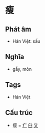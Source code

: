 # 瘦

## Phát âm
* Hán Việt: sấu

## Nghĩa
* gầy, mòn

## Tags
* Hán Việt

## Cấu trúc
* 瘦 = [疒](疒.md) [臼](臼.md) [又](又.md)

<script>window.HANZI_FIELD='瘦';</script>